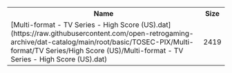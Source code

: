 <table>
<tr><th>Name</th><th>Size</th></tr>
<tr><td>
[Multi-format - TV Series - High Score (US).dat](https://raw.githubusercontent.com/open-retrogaming-archive/dat-catalog/main/root/basic/TOSEC-PIX/Multi-format/TV Series/High Score (US)/Multi-format - TV Series - High Score (US).dat)
</td><td>2419</td></tr>
</table>
